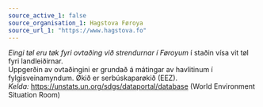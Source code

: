 ```yaml
---
source_active_1: false
source_organisation_1: Hagstova Føroya
source_url_1: "https://www.hagstova.fo"
---
```


*Eingi tøl eru tøk fyri ovtaðing við strendurnar í Føroyum* í staðin vísa vit tøl fyri landleiðirnar.  
Uppgerðin av ovtaðingini er grundað á mátingar av havlitinum í fylgisveinamyndum. Økið er serbúskaparøkið (EEZ).  
*Kelda:* https://unstats.un.org/sdgs/dataportal/database (World Environment Situation Room)
